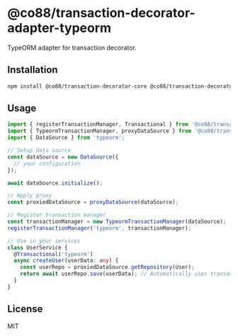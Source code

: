 # @co88/transaction-decorator-adapter-typeorm

TypeORM adapter for transaction decorator.

## Installation

```bash
npm install @co88/transaction-decorator-core @co88/transaction-decorator-adapter-typeorm typeorm
```

## Usage

```typescript
import { registerTransactionManager, Transactional } from '@co88/transaction-decorator-core';
import { TypeormTransactionManager, proxyDataSource } from '@co88/transaction-decorator-adapter-typeorm';
import { DataSource } from 'typeorm';

// Setup data source
const dataSource = new DataSource({
  // your configuration
});

await dataSource.initialize();

// Apply proxy
const proxiedDataSource = proxyDataSource(dataSource);

// Register transaction manager
const transactionManager = new TypeormTransactionManager(dataSource);
registerTransactionManager('typeorm', transactionManager);

// Use in your services
class UserService {
  @Transactional('typeorm')
  async createUser(userData: any) {
    const userRepo = proxiedDataSource.getRepository(User);
    return await userRepo.save(userData); // Automatically uses transaction
  }
}
```

## License

MIT
